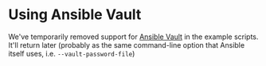 # Using Ansible Vault

We've temporarily removed support for
[Ansible Vault](https://docs.ansible.com/ansible/latest/vault_guide/vault.html)
in the example scripts. It'll return later (probably as the same command-line
option that Ansible itself uses, i.e. `--vault-password-file`)

<!---

ndfc-python can be modified to work with Ansible Vault, per below.

## Ansible Python Libraries

If you want to use Ansible Vault with `ndfc-python`, install Ansible.

### Example

``` bash
pip install ansible
```

## Config File

To use these scripts and libraries with Ansible Vault, you'll need to update a common settings
file and set the environment variable `NDFC_PYTHON_CONFIG` to point to it.  For example,
if you want your settings to be located in $HOME/ndfc-python-settings.yaml, then set:

``` bash
export NDFC_PYTHON_CONFIG=$HOME/ndfc-python-settings.yaml
```

And edit this file to contain:

``` yaml
---
ansible_vault: '/path/to/your/ansible/vault/file'
```

## Update your Vault with key/values specific to ndfc-python

Next, you'll need to edit your Ansible Vault file to add your Nexus Dashboard Controller
credentials (username, password, and login domain) and ip address.

We may also require the username and password for your switches in the future,
so you might want to add this as well.

``` bash
/path/to/your/ansible/vault/file 
```

It is recommended (but not mandatory) that you encrypt all passwords.  Below is one way to do this.

### Modify /path/to/your/ansible/vault/file

#### Edit `ansible_password` (password for NDFC controller) and `device_password` (password for NX-OS switches)

Add `ansible_password` and `device_password` in encrypted format (or non-encrypted,
if you don't care about security).  These are the passwords you use to login to your
ND/NDFC Controller, and NX-OS switches, respectively.

To add encrypted passwords for the ND/NDFC controller and NX-OS devices,
issue the following from this repository's top-level directory.

``` bash
ansible-vault encrypt_string 'mySuperSecretNdfcPassword' --name 'ansible_password' >> /path/to/your/ansible/vault/file
echo "" >> /path/to/your/ansible/vault/file
ansible-vault encrypt_string 'mySuperSecretNxosPassword' --name 'device_password' >> /path/to/your/ansible/vault/file
echo "" >> /path/to/your/ansible/vault/file
```

ansible-vault will prompt you for a vault password, which you'll use to decrypt
these passwords when running the example scripts.

Example:

``` bash
% ansible-vault encrypt_string 'mySuperSecretNdfcPassword' --name 'ansible_password' >> /path/to/your/ansible/vault/file
New Vault password: 
Confirm New Vault password: 
%
% echo "" >> /path/to/your/ansible/vault/file
% cat /path/to/your/ansible/vault/file
ansible_password: !vault |
          $ANSIBLE_VAULT;1.1;AES256
          35313565343034623966323832303764633165386439663133323832383336366362663431366565
          6238373030393562363831616266336464353963393566300a316564663135323263653165393330
          33353935396462663531323437336366653937326234313866623535313431366534363938633834
          6563336634653963320a376364323430316134623430636265383561663631343763646465626365
          36666366333438373537343033393939653830663061623362613439376161626439
% 
```

If you don't care about security, you can add a non-encrypted password by editing the
file directly. The following are example unencrypted passwords for the ND/NDFC controller
and NX-OS devices added to this file:

``` yaml
ansible_password: mySuperSecretNdfcPassword
device_password: mySuperSecretNxosPassword
```

#### Add the domain for Nexus Dashboard Controller login

Change ``nd_domain`` in the same file to the domain associated with the above password
that you're using on ND/NDFC.  If the "domain" field is not displayed when you login to
the GUI, then use local, as shown below.

``` yaml
nd_domain: local
```

#### Add usernames for Nexus Dashboard Controller and switches

Change `ansible_user` in the same file to the username associated with the above
password that you're using on ND/NDFC.

Change `device_username` in the same file to the username used to login to your
NX-OS switches.

Example:

``` yaml
ansible_user: voldomort
device_username: admin
```

#### Add the ip address of your Nexus Dashboard Controller

``` yaml
ndfc_ip: 192.168.1.1
```
-->
